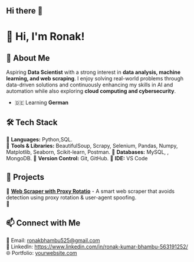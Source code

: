 ## Hi there 👋

# 👋 Hi, I'm Ronak!  

## 🚀 About Me  
Aspiring **Data Scientist** with a strong interest in **data analysis, machine learning, and web scraping**. I enjoy solving real-world problems through data-driven solutions and continuously enhancing my skills in AI and automation while also exploring **cloud computing and cybersecurity**. 
- 🇩🇪 Learning **German**  

## 🛠️ Tech Stack  
🔹 **Languages:** Python,SQL.  
🔹 **Tools & Libraries:** BeautifulSoup, Scrapy, Selenium, Pandas, Numpy, Matplotlib, Seaborn, Scikit-learn, Postman.
🔹 **Databases:** MySQL, , MongoDB.
🔹 **Version Control:** Git, GitHub.
🔹 **IDE:** VS Code  

## 📌 Projects  
🔹 **[Web Scraper with Proxy Rotatio](#)** - A smart web scraper that avoids detection using proxy rotation & user-agent spoofing.  
🔹 

## 📫 Connect with Me  
📧 Email: ronakbhambu525@gmail.com  
💼 LinkedIn: https://www.linkedin.com/in/ronak-kumar-bhambu-563191252/
🌐 Portfolio: [yourwebsite.com](#)  


